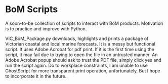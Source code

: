 # BoM Scripts

A soon-to-be collection of scripts to interact with BoM products. Motivation is to practice and improve with Python.

VIC_BoM_Package.py downloads, highlights and prints a package of Victorian coastal and local marine forecasts.
It is a messy but functional script. It uses Adobe Acrobat for pdf print. If it is the first time using the script, it may fail due to trying to open the file in an  untrusted manner. An Adobe Acrobat popup should ask to trust the PDF file, simply click yes and run the script again. Do to workplace constraints, I am unable to use GhostScript for more transparent print operation, unfortunately. But I hope to incorporate it in the future.
